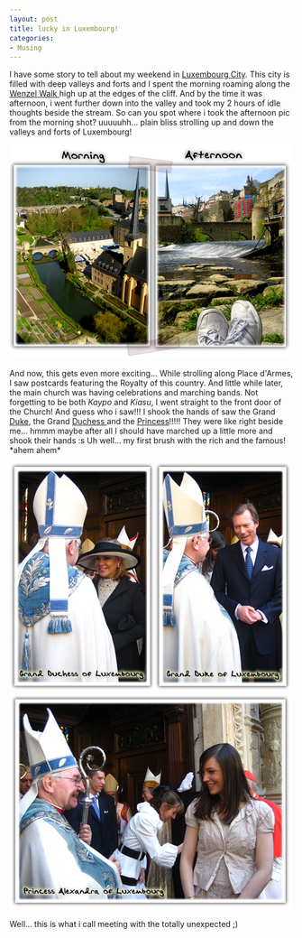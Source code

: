 ```yaml
---
layout: post
title: lucky in Luxembourg!
categories:
- Musing
---
```


I have some story to tell about my weekend in [Luxembourg City](http://en.wikipedia.org/wiki/Luxembourg_(city)). This city is filled with deep valleys and forts and I spent the morning roaming along the [Wenzel Walk ](http://www.aluxembourgattraction.com/luxembourg-attractions/the-wenzel-walk.htm)high up at the edges of the cliff. And by the time it was afternoon, i went further down into the valley and took my 2 hours of idle thoughts beside the stream. So can you spot where i took the afternoon pic from the morning shot? uuuuuhh... plain bliss strolling up and down the valleys and forts of Luxembourg!

![](/img/luxembourg_valley_petrusse.jpg)

And now, this gets even more exciting... While strolling along Place d'Armes, I saw postcards featuring the Royalty of this country. And little while later, the main church was having celebrations and marching bands. Not forgetting to be both _Kaypo_ and _Kiasu_, I went straight to the front door of the Church! And guess who i saw!!! I shook the hands of saw the Grand [Duke](http://www.gouvernement.lu/dossiers/famille_grand_ducale/chregneuk/infobase/cvhenri.html), the Grand [Duchess ](http://www.gouvernement.lu/dossiers/famille_grand_ducale/chregneuk/infobase/cvmtheresa.html)and the [Princess](http://en.wikipedia.org/wiki/Princess_Alexandra_of_Luxembourg)!!!!! They were like right beside me... hmmm maybe after all I should have marched up a little more and shook their hands :s Uh well... my first brush with the rich and the famous! \*ahem ahem\*

![](/img/duke_duchess_luxembourg.jpg) ![](/img/princess_luxembourg.jpg)

Well... this is what i call meeting with the totally unexpected ;)

